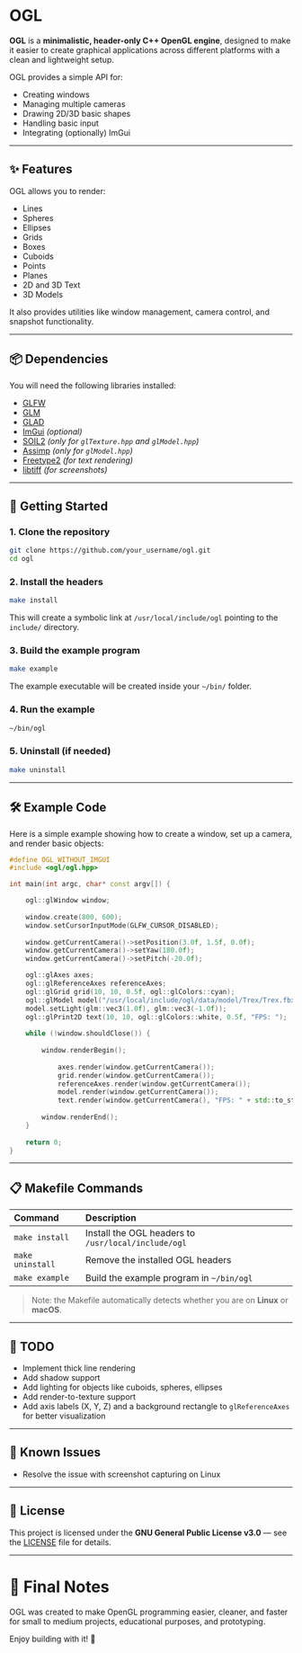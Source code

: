 # OGL

**OGL** is a **minimalistic, header-only C++ OpenGL engine**, designed to make it easier to create graphical applications across different platforms with a clean and lightweight setup.

OGL provides a simple API for:
- Creating windows
- Managing multiple cameras
- Drawing 2D/3D basic shapes
- Handling basic input
- Integrating (optionally) ImGui

---

## ✨ Features

OGL allows you to render:

- Lines
- Spheres
- Ellipses
- Grids
- Boxes
- Cuboids
- Points
- Planes
- 2D and 3D Text
- 3D Models

It also provides utilities like window management, camera control, and snapshot functionality.

---

## 📦 Dependencies

You will need the following libraries installed:

- [GLFW](https://github.com/glfw/glfw)
- [GLM](https://github.com/g-truc/glm)
- [GLAD](https://glad.dav1d.de)
- [ImGui](https://github.com/ocornut/imgui) *(optional)*
- [SOIL2](https://github.com/SpartanJ/soil2) *(only for `glTexture.hpp` and `glModel.hpp`)*
- [Assimp](https://github.com/assimp/assimp) *(only for `glModel.hpp`)*
- [Freetype2](https://gitlab.freedesktop.org/freetype/freetype) *(for text rendering)*
- [libtiff](http://www.simplesystems.org/libtiff/) *(for screenshots)*

---

## 🚀 Getting Started

### 1. Clone the repository

```bash
git clone https://github.com/your_username/ogl.git
cd ogl
```

### 2. Install the headers

```bash
make install
```

This will create a symbolic link at `/usr/local/include/ogl` pointing to the `include/` directory.

### 3. Build the example program

```bash
make example
```

The example executable will be created inside your `~/bin/` folder.

### 4. Run the example

```bash
~/bin/ogl
```

### 5. Uninstall (if needed)

```bash
make uninstall
```

---

## 🛠 Example Code

Here is a simple example showing how to create a window, set up a camera, and render basic objects:

```cpp
#define OGL_WITHOUT_IMGUI
#include <ogl/ogl.hpp>

int main(int argc, char* const argv[]) {

    ogl::glWindow window;
    
    window.create(800, 600);
    window.setCursorInputMode(GLFW_CURSOR_DISABLED);
    
    window.getCurrentCamera()->setPosition(3.0f, 1.5f, 0.0f);
    window.getCurrentCamera()->setYaw(180.0f);
    window.getCurrentCamera()->setPitch(-20.0f);

    ogl::glAxes axes;
    ogl::glReferenceAxes referenceAxes;
    ogl::glGrid grid(10, 10, 0.5f, ogl::glColors::cyan);
    ogl::glModel model("/usr/local/include/ogl/data/model/Trex/Trex.fbx");
    model.setLight(glm::vec3(1.0f), glm::vec3(-1.0f));
    ogl::glPrint2D text(10, 10, ogl::glColors::white, 0.5f, "FPS: ");
    
    while (!window.shouldClose()) {
        
        window.renderBegin();
        
            axes.render(window.getCurrentCamera());
            grid.render(window.getCurrentCamera());
            referenceAxes.render(window.getCurrentCamera());
            model.render(window.getCurrentCamera());
            text.render(window.getCurrentCamera(), "FPS: " + std::to_string(window.getFPS()));
        
        window.renderEnd();
    }
    
    return 0;
}
```

---

## 📋 Makefile Commands

| Command         | Description                                    |
|:----------------|:-----------------------------------------------|
| `make install`  | Install the OGL headers to `/usr/local/include/ogl` |
| `make uninstall`| Remove the installed OGL headers               |
| `make example`  | Build the example program in `~/bin/ogl`        |

> Note: the Makefile automatically detects whether you are on **Linux** or **macOS**.

---

## 🧰 TODO

- Implement thick line rendering
- Add shadow support
- Add lighting for objects like cuboids, spheres, ellipses
- Add render-to-texture support
- Add axis labels (X, Y, Z) and a background rectangle to `glReferenceAxes` for better visualization

---

## 🐞 Known Issues

- Resolve the issue with screenshot capturing on Linux

---

## 📜 License

This project is licensed under the **GNU General Public License v3.0** — see the [LICENSE](LICENSE) file for details.

---

# 🌟 Final Notes

OGL was created to make OpenGL programming easier, cleaner, and faster for small to medium projects, educational purposes, and prototyping.

Enjoy building with it! 🚀

